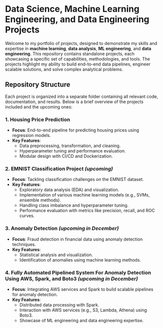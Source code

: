 # Data Science, Machine Learning Engineering, and Data Engineering Projects

Welcome to my portfolio of projects, designed to demonstrate my skills and expertise in **machine learning**, **data analysis**, **ML engineering**, and **data engineering**. This repository contains standalone projects, each showcasing a specific set of capabilities, methodologies, and tools. The projects highlight my ability to build end-to-end data pipelines, engineer scalable solutions, and solve complex analytical problems.

## Repository Structure

Each project is organized into a separate folder containing all relevant code, documentation, and results. Below is a brief overview of the projects included and the upcoming ones:

### 1. Housing Price Prediction
- **Focus**: End-to-end pipeline for predicting housing prices using regression models.
- **Key Features**:
  - Data preprocessing, transformation, and cleaning.
  - Hyperparameter tuning and performance evaluation.
  - Modular design with CI/CD and Dockerization.

### 2. EMNIST Classification Project *(upcoming)*
- **Focus**: Tackling classification challenges on the EMNIST dataset.
- **Key Features**:
  - Exploratory data analysis (EDA) and visualization.
  - Implementation of various machine learning models (e.g., SVMs, ensemble methods).
  - Handling class imbalance and hyperparameter tuning.
  - Performance evaluation with metrics like precision, recall, and ROC curves.

### 3. Anomaly Detection *(upcoming in December)*
- **Focus**: Fraud detection in financial data using anomaly detection techniques.
- **Key Features**:
  - Statistical analysis and visualization.
  - Identification of anomalies using machine learning methods.

### 4. Fully Automated Pipelined System For Anomaly Detection Using AWS, Spark, and Boto3 *(upcoming in December)*
- **Focus**: Integrating AWS services and Spark to build scalable pipelines for anomaly detection.
- **Key Features**:
  - Distributed data processing with Spark.
  - Interaction with AWS services (e.g., S3, Lambda, Athena) using Boto3.
  - Showcase of ML engineering and data engineering expertise.

